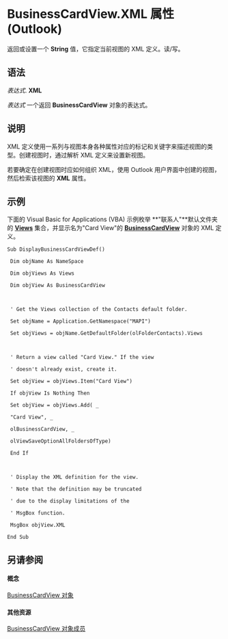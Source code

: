 
# BusinessCardView.XML 属性 (Outlook)

返回或设置一个 **String** 值，它指定当前视图的 XML 定义。读/写。


## 语法

 _表达式_. **XML**

 _表达式_ 一个返回 **BusinessCardView** 对象的表达式。


## 说明

XML 定义使用一系列与视图本身各种属性对应的标记和关键字来描述视图的类型。创建视图时，通过解析 XML 定义来设置新视图。

若要确定在创建视图时应如何组织 XML，使用 Outlook 用户界面中创建的视图，然后检索该视图的 **XML** 属性。


## 示例

下面的 Visual Basic for Applications (VBA) 示例枚举 **"联系人"**默认文件夹的  **[Views](5dd7edc2-12a2-f4c2-d158-8053d80e8dc9.md)** 集合，并显示名为"Card View"的 **[BusinessCardView](83706cf8-080c-fbf0-9381-5801a2dd4dfd.md)** 对象的 XML 定义。


```
Sub DisplayBusinessCardViewDef() 
 
 Dim objName As NameSpace 
 
 Dim objViews As Views 
 
 Dim objView As BusinessCardView 
 
 
 
 ' Get the Views collection of the Contacts default folder. 
 
 Set objName = Application.GetNamespace("MAPI") 
 
 Set objViews = objName.GetDefaultFolder(olFolderContacts).Views 
 
 
 
 ' Return a view called "Card View." If the view 
 
 ' doesn't already exist, create it. 
 
 Set objView = objViews.Item("Card View") 
 
 If objView Is Nothing Then 
 
 Set objView = objViews.Add( _ 
 
 "Card View", _ 
 
 olBusinessCardView, _ 
 
 olViewSaveOptionAllFoldersOfType) 
 
 End If 
 
 
 
 ' Display the XML definition for the view. 
 
 ' Note that the definition may be truncated 
 
 ' due to the display limitations of the 
 
 ' MsgBox function. 
 
 MsgBox objView.XML 
 
End Sub
```


## 另请参阅


#### 概念


[BusinessCardView 对象](83706cf8-080c-fbf0-9381-5801a2dd4dfd.md)
#### 其他资源


[BusinessCardView 对象成员](7ae88b49-5a9f-1a7b-79c2-3320bb0b50ae.md)